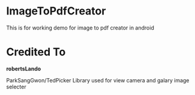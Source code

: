 # ImageToPdfCreator
This is for working demo for image to pdf creator in android 

# Credited To

**robertsLando**

ParkSangGwon/TedPicker Library used for view camera and galary image selecter

